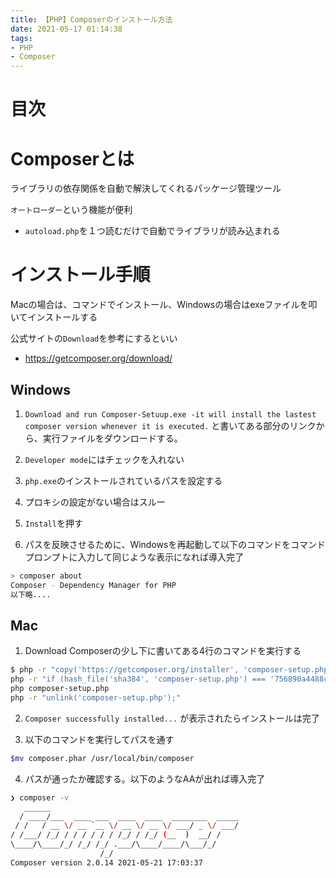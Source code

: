 ```yaml
---
title: 【PHP】Composerのインストール方法
date: 2021-05-17 01:14:38
tags:
- PHP
- Composer
---
```

# 目次
<!-- toc -->
<!-- more -->

# Composerとは
ライブラリの依存関係を自動で解決してくれるパッケージ管理ツール

`オートローダー`という機能が便利
- `autoload.php`を１つ読むだけで自動でライブラリが読み込まれる

# インストール手順
Macの場合は、コマンドでインストール、Windowsの場合はexeファイルを叩いてインストールする

公式サイトの`Download`を参考にするといい
- https://getcomposer.org/download/

## Windows
1. `Download and run Composer-Setuup.exe -it will install the lastest composer version whenever it is executed.`
と書いてある部分のリンクから、実行ファイルをダウンロードする。

2. `Developer mode`にはチェックを入れない

3. `php.exe`のインストールされているパスを設定する

4. プロキシの設定がない場合はスルー

5. `Install`を押す

6. パスを反映させるために、Windowsを再起動して以下のコマンドをコマンドプロンプトに入力して同じような表示になれば導入完了
```bash
> composer about
Composer - Dependency Manager for PHP
以下略....
```

## Mac

1. Download Composerの少し下に書いてある4行のコマンドを実行する
```bash
$ php -r "copy('https://getcomposer.org/installer', 'composer-setup.php');"
php -r "if (hash_file('sha384', 'composer-setup.php') === '756890a4488ce9024fc62c56153228907f1545c228516cbf63f885e036d37e9a59d27d63f46af1d4d07ee0f76181c7d3') { echo 'Installer verified'; } else { echo 'Installer corrupt'; unlink('composer-setup.php'); } echo PHP_EOL;"
php composer-setup.php
php -r "unlink('composer-setup.php');"
```

2. `Composer successfully installed...` が表示されたらインストールは完了

3. 以下のコマンドを実行してパスを通す
```bash
$mv composer.phar /usr/local/bin/composer
```

4. パスが通ったか確認する。以下のようなAAが出れば導入完了
```bash
❯ composer -v
   ______
  / ____/___  ____ ___  ____  ____  ________  _____
 / /   / __ \/ __ `__ \/ __ \/ __ \/ ___/ _ \/ ___/
/ /___/ /_/ / / / / / / /_/ / /_/ (__  )  __/ /
\____/\____/_/ /_/ /_/ .___/\____/____/\___/_/
                    /_/
Composer version 2.0.14 2021-05-21 17:03:37
```
